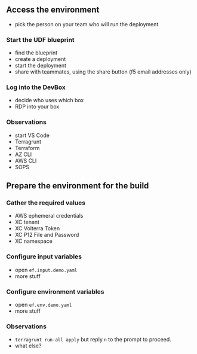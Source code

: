 ## Access the environment
- pick the person on your team who will run the deployment
### Start the UDF blueprint
- find the blueprint
- create a deployment
- start the deployment
- share with teammates, using the share button (f5 email addresses only)
### Log into the DevBox
- decide who uses which box
- RDP into your box
### Observations
 - start VS Code
 - Terragrunt
 - Terraform
 - AZ CLI
 - AWS CLI
 - SOPS

## Prepare the environment for the build

### Gather the required values
- AWS ephemeral credentials
- XC tenant
- XC Volterra Token
- XC P12 File and Password
- XC namespace

### Configure input variables
- open `ef.input.demo.yaml`
- more stuff
### Configure environment variables
- open `ef.env.demo.yaml`
- more stuff

### Observations
- `terragrunt run-all apply` but reply `n` to the prompt to proceed.
- what else?

